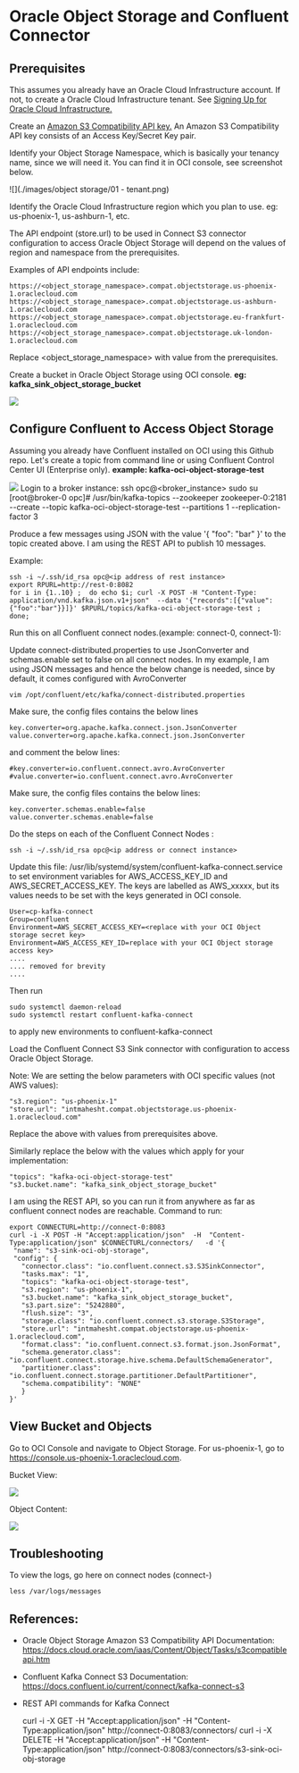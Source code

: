 # Oracle Object Storage and Confluent Connector

## Prerequisites
This assumes you already have an Oracle Cloud Infrastructure account.  If not, to create a Oracle Cloud Infrastructure tenant.  See [Signing Up for Oracle Cloud Infrastructure.](https://docs.cloud.oracle.com/iaas/Content/GSG/Tasks/signingup.htm)

Create an [Amazon S3 Compatibility API key.](https://docs.cloud.oracle.com/iaas/Content/Identity/Tasks/managingcredentials.htm#Working2) An Amazon S3 Compatibility API key consists of an Access Key/Secret Key pair.

Identify your Object Storage Namespace, which is basically your tenancy name, since we will need it.   You can find it in OCI console, see screenshot below.  

![](./images/object storage/01 - tenant.png)

Identify the Oracle Cloud Infrastructure region which you plan to use. eg:  us-phoenix-1,  us-ashburn-1, etc.  

The API endpoint (store.url) to be used in Connect S3 connector configuration to access Oracle Object Storage will depend on the values of region and namespace from the prerequisites.

Examples of API endpoints include:

    https://<object_storage_namespace>.compat.objectstorage.us-phoenix-1.oraclecloud.com
    https://<object_storage_namespace>.compat.objectstorage.us-ashburn-1.oraclecloud.com
    https://<object_storage_namespace>.compat.objectstorage.eu-frankfurt-1.oraclecloud.com
    https://<object_storage_namespace>.compat.objectstorage.uk-london-1.oraclecloud.com

Replace <object_storage_namespace> with value from the prerequisites.

Create a bucket in Oracle Object Storage using OCI console.  **eg: kafka_sink_object_storage_bucket**

![](./images/object%20storage/02%20-%20create%20bucket.png)

## Configure Confluent to Access Object Storage
Assuming you already have Confluent installed on OCI using this Github repo.  Let's create a topic from command line or using Confluent Control Center UI (Enterprise only).   **example: kafka-oci-object-storage-test**

![](./images/object%20storage/03%20-%20create%20topic.png)
    Login to a broker instance:  ssh opc@<broker_instance>
    sudo su 
    [root@broker-0 opc]# /usr/bin/kafka-topics --zookeeper zookeeper-0:2181 --create --topic kafka-oci-object-storage-test --partitions 1 --replication-factor 3


Produce a few messages using JSON with the value '{ "foo": "bar" }' to the topic created above.
I am using the REST API to publish 10 messages.

Example:
    
    ssh -i ~/.ssh/id_rsa opc@<ip address of rest instance>
    export RPURL=http://rest-0:8082
    for i in {1..10} ;  do echo $i; curl -X POST -H "Content-Type: application/vnd.kafka.json.v1+json"  --data '{"records":[{"value":{"foo":"bar"}}]}' $RPURL/topics/kafka-oci-object-storage-test ;   done;


Run this on all Confluent connect nodes.(example: connect-0, connect-1):


Update connect-distributed.properties to use JsonConverter and schemas.enable set to false on all connect nodes.  In my example, I am using JSON messages and hence the below change is needed, since by default, it comes configured with AvroConverter  


    vim /opt/confluent/etc/kafka/connect-distributed.properties

Make sure, the config files contains the below lines

    key.converter=org.apache.kafka.connect.json.JsonConverter
    value.converter=org.apache.kafka.connect.json.JsonConverter

and comment the below lines:  

    #key.converter=io.confluent.connect.avro.AvroConverter
    #value.converter=io.confluent.connect.avro.AvroConverter

Make sure, the config files contains the below lines:

    key.converter.schemas.enable=false
    value.converter.schemas.enable=false




Do the steps on each of the Confluent Connect Nodes :

    ssh -i ~/.ssh/id_rsa opc@<ip address or connect instance>
 
    
Update this file:  /usr/lib/systemd/system/confluent-kafka-connect.service to set environment variables for AWS_ACCESS_KEY_ID and AWS_SECRET_ACCESS_KEY.  The keys are labelled as AWS_xxxxx,  but its values needs to be set with the keys generated in OCI console.  

    User=cp-kafka-connect
    Group=confluent
    Environment=AWS_SECRET_ACCESS_KEY=<replace with your OCI Object storage secret key>
    Environment=AWS_ACCESS_KEY_ID=replace with your OCI Object storage access key>
    ....
    .... removed for brevity
    ....

Then run 

    sudo systemctl daemon-reload 
    sudo systemctl restart confluent-kafka-connect 

to apply new environments to confluent-kafka-connect 



Load the Confluent Connect S3 Sink connector with configuration to access Oracle Object Storage.

Note: We are setting the below parameters with OCI specific values (not AWS values):

    "s3.region": "us-phoenix-1"
    "store.url": "intmahesht.compat.objectstorage.us-phoenix-1.oraclecloud.com"

Replace the above with values from prerequisites above.

Similarly replace the below with the values which apply for your implementation:

    "topics": "kafka-oci-object-storage-test"
    "s3.bucket.name": "kafka_sink_object_storage_bucket"

 I am using the REST API, so you can run it from anywhere as far as confluent connect nodes are reachable. 
 Command to run:

    export CONNECTURL=http://connect-0:8083
    curl -i -X POST -H "Accept:application/json"  -H  "Content-Type:application/json" $CONNECTURL/connectors/   -d '{
     "name": "s3-sink-oci-obj-storage",
     "config": {
       "connector.class": "io.confluent.connect.s3.S3SinkConnector",
       "tasks.max": "1",
       "topics": "kafka-oci-object-storage-test",
       "s3.region": "us-phoenix-1",
       "s3.bucket.name": "kafka_sink_object_storage_bucket",
       "s3.part.size": "5242880",
       "flush.size": "3",
       "storage.class": "io.confluent.connect.s3.storage.S3Storage",
       "store.url": "intmahesht.compat.objectstorage.us-phoenix-1.oraclecloud.com",
       "format.class": "io.confluent.connect.s3.format.json.JsonFormat",
       "schema.generator.class": "io.confluent.connect.storage.hive.schema.DefaultSchemaGenerator",
       "partitioner.class": "io.confluent.connect.storage.partitioner.DefaultPartitioner",
       "schema.compatibility": "NONE"
       }
    }'


## View Bucket and Objects
Go to OCI Console and navigate to Object Storage.  For us-phoenix-1, go to https://console.us-phoenix-1.oraclecloud.com.

Bucket View:

![](./images/object%20storage/04%20-%20bucket%20content.png)

Object Content:

![](./images/object%20storage/05%20-%20object%20content.png)

## Troubleshooting
To view the logs, go here on connect nodes (connect-<n>)

    less /var/logs/messages

## References:
* Oracle Object Storage Amazon S3 Compatibility API Documentation: https://docs.cloud.oracle.com/iaas/Content/Object/Tasks/s3compatibleapi.htm
* Confluent Kafka Connect S3 Documentation: https://docs.confluent.io/current/connect/kafka-connect-s3

* REST API commands for Kafka Connect

    curl -i -X GET -H "Accept:application/json"  -H  "Content-Type:application/json"  http://connect-0:8083/connectors/
    curl -i -X DELETE -H "Accept:application/json"  -H  "Content-Type:application/json"  http://connect-0:8083/connectors/s3-sink-oci-obj-storage
    

